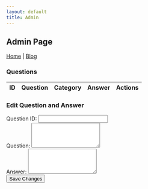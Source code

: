 ```yaml
---
layout: default
title: Admin
---
```

<link rel="stylesheet" href="./assets/css/admin.css">
<h2>Admin Page</h2>
<nav>
  <a href="./index.html">Home</a> | <a href="./blog.html">Blog</a>
</nav>
<div id="admin-section">
  <h3>Questions</h3>
  <table id="questions-table">
    <thead>
      <tr>
        <th>ID</th>
        <th>Question</th>
        <th>Category</th>
        <th>Answer</th>
        <th>Actions</th>
      </tr>
    </thead>
    <tbody></tbody>
  </table>

  <h3>Edit Question and Answer</h3>
  <form id="answer-form">
    <label for="question-id">Question ID:</label>
    <input type="number" id="question-id" name="question-id" readonly>
    <br>
    <label for="question">Question:</label>
    <textarea id="question" name="question" rows="4" required></textarea>
    <br>
    <label for="answer">Answer:</label>
    <textarea id="answer" name="answer" rows="4" required></textarea>
    <br>
    <button type="submit">Save Changes</button>
  </form>
</div>

<script src="https://cdn.jsdelivr.net/npm/@supabase/supabase-js"></script>
<script src="./scripts-admin.js"></script>

